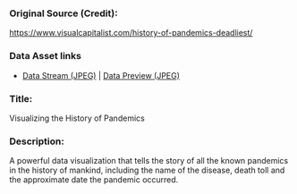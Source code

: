### Original Source (Credit):
https://www.visualcapitalist.com/history-of-pandemics-deadliest/  


### Data Asset links 
- [Data Stream (JPEG)](https://raw.githubusercontent.com/Itheum/data-assets/main/Health/H2__Visualizing_the_History_of_Pandemics/dataset.jpeg) | [Data Preview (JPEG)](https://raw.githubusercontent.com/Itheum/data-assets/main/Health/H2__Visualizing_the_History_of_Pandemics/preview.jpeg)  


### Title:
Visualizing the History of Pandemics  


### Description:
A powerful data visualization that tells the story of all the known pandemics in the history of mankind, including the name of the disease, death toll and the approximate date the pandemic occurred.

